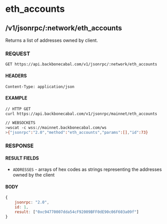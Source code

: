# eth_accounts

## /v1/jsonrpc/:network/eth_accounts

Returns a list of addresses owned by client.

### REQUEST

`GET https://api.backbonecabal.com/v1/jsonrpc/:network/eth_accounts`

#### HEADERS

`Content-Type: application/json`

#### EXAMPLE

```bash
// HTTP GET
curl https://api.backbonecabal.com/v1/jsonrpc/mainnet/eth_accounts

// WEBSOCKETS
>wscat -c wss://mainnet.backbonecabal.com/ws
>{"jsonrpc":"2.0","method":"eth_accounts","params":[],"id":73}
```

### RESPONSE

#### RESULT FIELDS

- `ADDRESSES` - arrays of hex codes as strings representing the addresses owned by the client

#### BODY

```js
{
    jsonrpc: "2.0",
    id: 1,
    result: ["0xc94770007dda54cF92009BFF0dE90c06F603a09f"]
}
```
